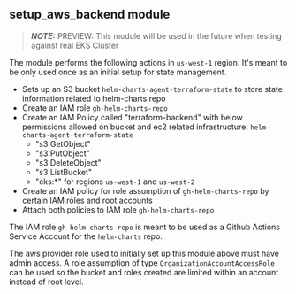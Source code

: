 ## setup_aws_backend module

> **_NOTE:_**  PREVIEW: This module will be used in the future when testing against real EKS Cluster


The module performs the following actions in `us-west-1` region. It's meant to be only used once as an initial setup for state management.

- Sets up an S3 bucket `helm-charts-agent-terraform-state` to store state information related to helm-charts repo
- Create an IAM role `gh-helm-charts-repo`
- Create an IAM Policy called "terraform-backend" with below permissions allowed on bucket and ec2 related infrastructure: `helm-charts-agent-terraform-state`
   - "s3:GetObject"
   - "s3:PutObject"
   - "s3:DeleteObject"
   - "s3:ListBucket"
   - "eks:*" for regions `us-west-1` and `us-west-2`
- Create an IAM policy for role assumption of `gh-helm-charts-repo` by certain IAM roles and root accounts
- Attach both policies to IAM role `gh-helm-charts-repo`

The IAM role `gh-helm-charts-repo` is meant to be used as a Github Actions Service Account for the `helm-charts` repo.


The aws provider role used to initially set up this module above must have admin access. A role assumption of type `OrganizationAccountAccessRole` can be used so the bucket and roles created are limited within an account instead of root level.
